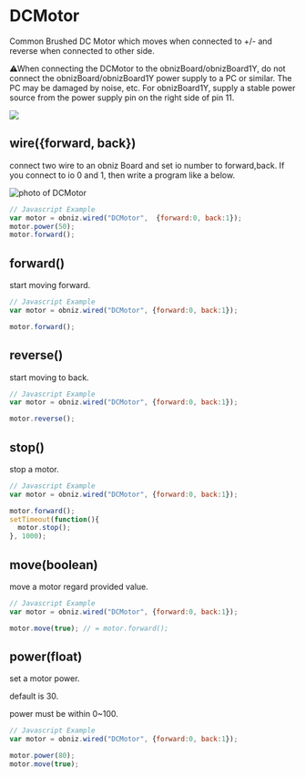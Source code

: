 # DCMotor

Common Brushed DC Motor which moves when connected to +/- and reverse when connected to other side.

⚠When connecting the DCMotor to the obnizBoard/obnizBoard1Y, do not connect the obnizBoard/obnizBoard1Y power supply to a PC or similar. The PC may be damaged by noise, etc.
For obnizBoard1Y, supply a stable power source from the power supply pin on the right side of pin 11.

![](image.jpg)

## wire({forward, back})

connect two wire to an obniz Board and set io number to forward,back.
If you connect to io 0 and 1, then write a program like a below.

![photo of DCMotor](wired.png)

```javascript
// Javascript Example
var motor = obniz.wired("DCMotor",  {forward:0, back:1});
motor.power(50);
motor.forward();

```
## forward()

start moving forward.


```javascript
// Javascript Example
var motor = obniz.wired("DCMotor", {forward:0, back:1});

motor.forward();
```
## reverse()

start moving to back.


```javascript
// Javascript Example
var motor = obniz.wired("DCMotor", {forward:0, back:1});

motor.reverse();
```

## stop()

stop a motor.


```javascript
// Javascript Example
var motor = obniz.wired("DCMotor", {forward:0, back:1});

motor.forward();
setTimeout(function(){
  motor.stop();
}, 1000);
```
## move(boolean)

move a motor regard provided value.


```javascript
// Javascript Example
var motor = obniz.wired("DCMotor", {forward:0, back:1});

motor.move(true); // = motor.forward();
```
## power(float)
set a motor power.

default is 30.

power must be within 0~100.

```javascript
// Javascript Example
var motor = obniz.wired("DCMotor", {forward:0, back:1});

motor.power(80);
motor.move(true);
```
